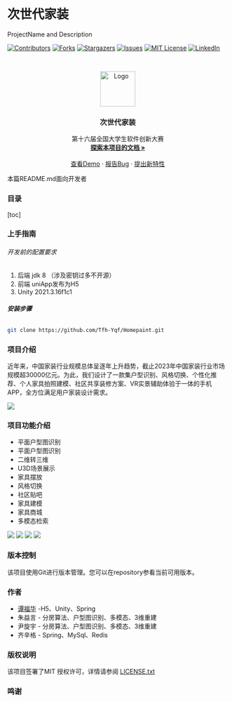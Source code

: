 

# 次世代家装

ProjectName and Description

<!-- PROJECT SHIELDS -->

[![Contributors][contributors-shield]][contributors-url]
[![Forks][forks-shield]][forks-url]
[![Stargazers][stars-shield]][stars-url]
[![Issues][issues-shield]][issues-url]
[![MIT License][license-shield]][license-url]
[![LinkedIn][linkedin-shield]][linkedin-url]

<!-- PROJECT LOGO -->
<br />

<p align="center">
  <a href="https://github.com/Tfh-Yqf/Homepaint/">
    <img src="App/static/logo.png" alt="Logo" width="80" height="80">
  </a>

  <h3 align="center">次世代家装</h3>
  <p align="center">
   第十六届全国大学生软件创新大赛
    <br />
    <a href="https://github.com/Tfh-Yqf/Homepaint"><strong>探索本项目的文档 »</strong></a>
    <br />
    <br />
    <a href="https://github.com/Tfh-Yqf/Homepaint">查看Demo</a>
    ·
    <a href="https://github.com/Tfh-Yqf/Homepaint/issues">报告Bug</a>
    ·
    <a href="https://github.com/Tfh-Yqf/Homepaint/issues">提出新特性</a>
  </p>

</p>


 本篇README.md面向开发者
 
### 目录

[toc]

### 上手指南


###### 开发前的配置要求

1. 后端 jdk 8 （涉及密钥过多不开源）
2. 前端 uniApp发布为H5
3. Unity 2021.3.16f1c1

###### **安装步骤**



```sh
git clone https://github.com/Tfh-Yqf/Homepaint.git
```




### 项目介绍
近年来，中国家装行业规模总体呈逐年上升趋势，截止2023年中国家装行业市场规模超30000亿元。为此，我们设计了一款集户型识别、风格切换、个性化推荐、个人家具拍照建模、社区共享装修方案、VR实景辅助体验于一体的手机APP，全方位满足用户家装设计需求。

![](https://gitee.com/sdu_yuqianfang/picture/raw/master/317191022231050.png)


### 项目功能介绍

* 平面户型图识别
* 平面户型图识别
* 二维转三维
* U3D场景展示
* 家具摆放
* 风格切换
* 社区贴吧
* 家具建模
* 家具商城
* 多模态检索


![](https://gitee.com/sdu_yuqianfang/picture/raw/master/183041122249476.png)
![](https://gitee.com/sdu_yuqianfang/picture/raw/master/299791122237343.png)
![](https://gitee.com/sdu_yuqianfang/picture/raw/master/458491122257509.png)
![](https://gitee.com/sdu_yuqianfang/picture/raw/master/106521222250178.png)

### 版本控制

该项目使用Git进行版本管理。您可以在repository参看当前可用版本。

### 作者

*  [谭福华](http://www.tanfuhua.com) -H5、Unity、Spring
* 朱益言 - 分房算法、户型图识别、多模态、3维重建
* 尹旋宇 - 分房算法、户型图识别、多模态、3维重建
* 齐辛格 - Spring、MySql、Redis



### 版权说明

该项目签署了MIT 授权许可，详情请参阅 [LICENSE.txt](https://github.com/Tfh-Yqf/Homepaint/blob/master/LICENSE.txt)

### 鸣谢


<!-- links -->
[your-project-path]:Tfh-Yqf/Homepaint
[contributors-shield]: https://img.shields.io/github/contributors/Tfh-Yqf/Homepaint.svg?style=flat-square
[contributors-url]: https://github.com/Tfh-Yqf/Homepaint/graphs/contributors
[forks-shield]: https://img.shields.io/github/forks/Tfh-Yqf/Homepaint.svg?style=flat-square
[forks-url]: https://github.com/Tfh-Yqf/Homepaint/network/members
[stars-shield]: https://img.shields.io/github/stars/Tfh-Yqf/Homepaint.svg?style=flat-square
[stars-url]: https://github.com/Tfh-Yqf/Homepaint/stargazers
[issues-shield]: https://img.shields.io/github/issues/Tfh-Yqf/Homepaint.svg?style=flat-square
[issues-url]: https://img.shields.io/github/issues/Tfh-Yqf/Homepaint.svg
[license-shield]: https://img.shields.io/github/license/Tfh-Yqf/Homepaint.svg?style=flat-square
[license-url]: https://github.com/Tfh-Yqf/Homepaint/blob/master/LICENSE.txt
[linkedin-shield]: https://img.shields.io/badge/-LinkedIn-black.svg?style=flat-square&logo=linkedin&colorB=555
[linkedin-url]: https://linkedin.com/in/shaojintian





